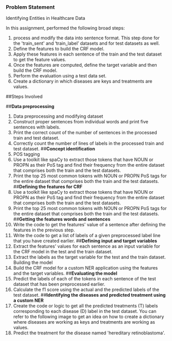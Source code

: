 ### Problem Statement

Identifying Entities in Healthcare Data

In this assignment,  performed the following broad steps:
1. process and modify the data into sentence format. This step done for the 'train_sent' and ‘train_label’ datasets and for test datasets as well.
2. Define the features to build the CRF model.
3. Apply these features in each sentence of the train and the test dataset to get the feature values.
4. Once the features are computed,  define the target variable and then build the CRF model.
5. Perform the evaluation using a test data set.
6. Create a dictionary in which diseases are keys and treatments are values.
 
##Steps Involved

##**Data preprocessing**
1. Data preprocessing and modifying dataset
2. Construct proper sentences from individual words and print five sentences with labels.
3. Print the correct count of the number of sentences in the processed train and test dataset.
4. Correctly count the number of lines of labels in the processed train and test dataset.
##**Concept identification**
1.  POS tagging
2. Use a toolkit like spaCy to extract those tokens that have NOUN or PROPN as their PoS tag and find their frequency from the entire dataset that comprises both the train and the test datasets.
3. Print the top 25 most common tokens with NOUN or PROPN PoS tags for the entire dataset that comprises both the train and the test datasets.
##**Defining the features for CRF**
1. Use a toolkit like spaCy to extract those tokens that have NOUN or PROPN as their PoS tag and find their frequency from the entire dataset that comprises both the train and the test datasets.
2. Print the top 25 most common tokens with NOUN or PROPN PoS tags for the entire dataset that comprises both the train and the test datasets.
##**Getting the features words and sentences**
1. Write the code to get the features' value of a sentence after defining the features in the previous step.
2. Write the code to get a list of labels of a given preprocessed label line that you have created earlier.
##**Defining input and target variables**
1. Extract the features' values for each sentence as an input variable for the CRF model in the test and the train dataset.
2. Extract the labels as the target variable for the test and the train dataset.
Building the model
1. Build the CRF model for a custom NER application using the features and the target variables.
##**Evaluating the model**
1. Predict the labels of each of the tokens in each sentence of the test dataset that has been preprocessed earlier.
2. Calculate the f1 score using the actual and the predicted labels of the test dataset.
##**Identifying the diseases and predicted treatment using a custom NER**
1. Create the code or logic to get all the predicted treatments (T) labels corresponding to each disease (D) label in the test dataset. You can refer to the following image to get an idea on how to create a dictionary where diseases are working as keys and treatments are working as values.
2. Predict the treatment for the disease named 'hereditary retinoblastoma'.
